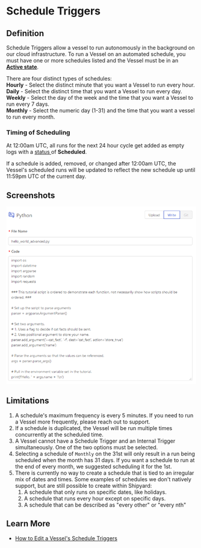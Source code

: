 # Schedule Triggers

## Definition

Schedule Triggers allow a vessel to run autonomously in the background on our cloud infrastructure. To run a Vessel on an automated schedule, you must have one or more schedules listed and the Vessel must be in an [**Active state**](../../other-functions/state.md).

There are four distinct types of schedules:  
**Hourly** - Select the distinct minute that you want a Vessel to run every hour.   
**Daily** - Select the distinct time that you want a Vessel to run every day.  
**Weekly** - Select the day of the week and the time that you want a Vessel to run every 7 days.  
**Monthly** - Select the numeric day \(1-31\) and the time that you want a vessel to run every month.

### Timing of Scheduling <a id="timing-of-scheduling"></a>

At 12:00am UTC, all runs for the next 24 hour cycle get added as empty logs with a [status ](../../other-functions/status.md)of **Scheduled**.

If a schedule is added, removed, or changed after 12:00am UTC, the Vessel's scheduled runs will be updated to reflect the new schedule up until 11:59pm UTC of the current day.

## Screenshots

![](../../../.gitbook/assets/image%20%2848%29.png)

## Limitations

1. A schedule's maximum frequency is every 5 minutes. If you need to run a Vessel more frequently, please reach out to support.
2. If a schedule is duplicated, the Vessel will be run multiple times concurrently at the scheduled time.
3. A Vessel cannot have a Schedule Trigger and an Internal Trigger simultaneously. One of the two options must be selected.
4. Selecting a schedule of `Monthly`  on the 31st will only result in a run being scheduled when the month has 31 days. If you want a schedule to run at the end of every month, we suggested scheduling it for the 1st.
5. There is currently no way to create a schedule that is tied to an irregular mix of dates and times.   Some examples of schedules we don't natively support, but are still possible to create within Shipyard:
   1. A schedule that only runs on specific dates, like holidays.
   2. A schedule that runs every hour except on specific days.
   3. A schedule that can be described as "every other" or "every nth"

## Learn More

* [How to Edit a Vessel's Schedule Triggers](../../../how-tos/vessels/how-to-edit-a-vessels-schedule-triggers.md)

